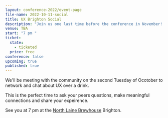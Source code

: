 ```yaml
---
layout: conference-2022/event-page
file-name: 2022-10-11-social
title: UX Brighton Social
description: "Join us one last time before the conference in November! "
venue: TBA
start: "7 pm "
ticket:
  state:
    - ticketed
  price: free
conference: false
upcoming: true
published: true
---
```

We'll be meeting with the community on the second Tuesday of Ocotober to network and chat about UX over a drink. 

T﻿his is the perfect time to ask your peers questions, make meaningful connections and share your expeirence. 

S﻿ee you at 7 pm at the [North Laine Brewhouse](https://www.google.co.uk/maps/place/North+Laine+Brewhouse/@50.826819,-0.135655,15z/data=!4m2!3m1!1s0x0:0x81ec753c0d8fdae2?sa=X&hl=en&ved=2ahUKEwiXge2zh7L6AhUHS0EAHaJ5CmAQ_BJ6BAh0EAU) Brighton.